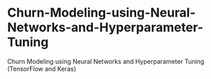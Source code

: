 # Churn-Modeling-using-Neural-Networks-and-Hyperparameter-Tuning
Churn Modeling using Neural Networks and Hyperparameter Tuning (TensorFlow and Keras)
